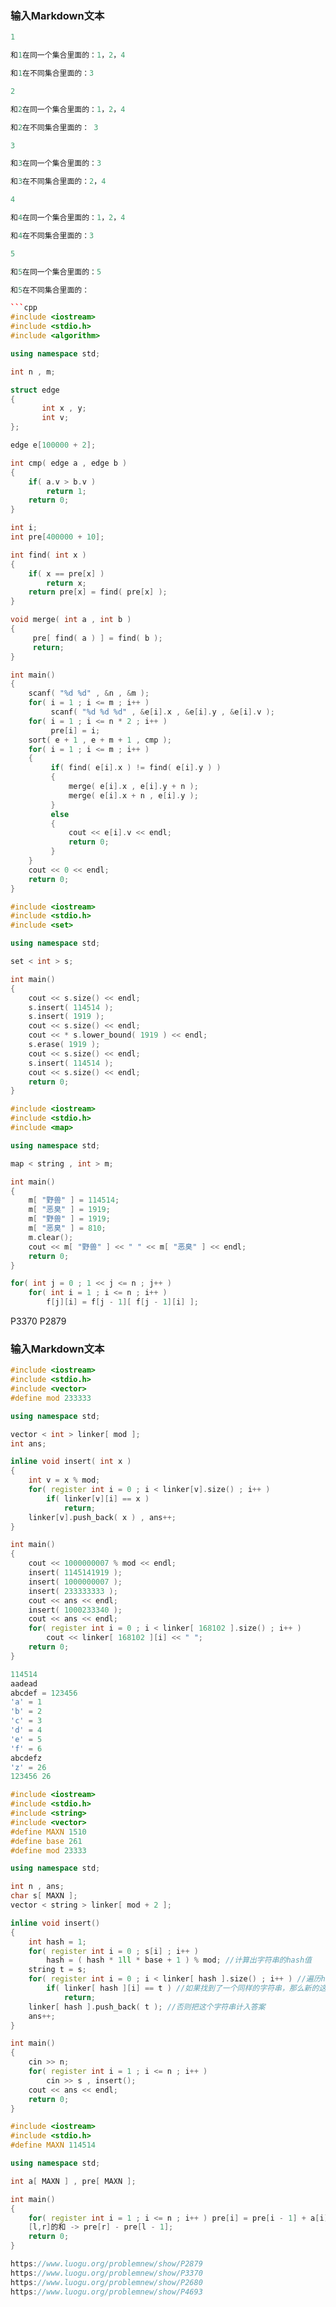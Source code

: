 ### 输入Markdown文本
```cpp
1

和1在同一个集合里面的：1，2，4 

和1在不同集合里面的：3

2

和2在同一个集合里面的：1，2，4 

和2在不同集合里面的： 3 

3

和3在同一个集合里面的：3

和3在不同集合里面的：2，4

4

和4在同一个集合里面的：1，2，4

和4在不同集合里面的：3

5

和5在同一个集合里面的：5

和5在不同集合里面的： 

```cpp
#include <iostream>
#include <stdio.h>
#include <algorithm>

using namespace std;

int n , m;

struct edge
{
       int x , y;
       int v;
};

edge e[100000 + 2];

int cmp( edge a , edge b )
{
    if( a.v > b.v )
        return 1;
    return 0;
}

int i;
int pre[400000 + 10];

int find( int x )
{
    if( x == pre[x] )
        return x;
    return pre[x] = find( pre[x] );
}

void merge( int a , int b )
{
     pre[ find( a ) ] = find( b );
     return;
}

int main()
{
    scanf( "%d %d" , &n , &m );
    for( i = 1 ; i <= m ; i++ )
         scanf( "%d %d %d" , &e[i].x , &e[i].y , &e[i].v );
    for( i = 1 ; i <= n * 2 ; i++ )
         pre[i] = i;
    sort( e + 1 , e + m + 1 , cmp );
    for( i = 1 ; i <= m ; i++ )
    {
         if( find( e[i].x ) != find( e[i].y ) )
         {
             merge( e[i].x , e[i].y + n );
             merge( e[i].x + n , e[i].y );
         }
         else
         {
             cout << e[i].v << endl;
             return 0;
         }
    }
    cout << 0 << endl;
    return 0;
}

#include <iostream>
#include <stdio.h>
#include <set>

using namespace std;

set < int > s;

int main()
{
	cout << s.size() << endl;
	s.insert( 114514 );
	s.insert( 1919 );
	cout << s.size() << endl;
	cout << * s.lower_bound( 1919 ) << endl;
	s.erase( 1919 );
	cout << s.size() << endl;
	s.insert( 114514 );
	cout << s.size() << endl;
	return 0;
}

#include <iostream>
#include <stdio.h>
#include <map>

using namespace std;

map < string , int > m;

int main()
{
	m[ "野兽" ] = 114514;
	m[ "恶臭" ] = 1919;
	m[ "野兽" ] = 1919;
	m[ "恶臭" ] = 810;
	m.clear();
	cout << m[ "野兽" ] << " " << m[ "恶臭" ] << endl;
	return 0;
}

for( int j = 0 ; 1 << j <= n ; j++ )
	for( int i = 1 ; i <= n ; i++ )
		f[j][i] = f[j - 1][ f[j - 1][i] ];
```



P3370
P2879









### 输入Markdown文本
```cpp
#include <iostream>
#include <stdio.h>
#include <vector>
#define mod 233333

using namespace std;

vector < int > linker[ mod ];
int ans;

inline void insert( int x )
{
	int v = x % mod;
	for( register int i = 0 ; i < linker[v].size() ; i++ )
		if( linker[v][i] == x )
			return;
	linker[v].push_back( x ) , ans++;
}

int main()
{
	cout << 1000000007 % mod << endl;
	insert( 1145141919 );
	insert( 1000000007 );
	insert( 233333333 );
	cout << ans << endl;
	insert( 1000233340 );
	cout << ans << endl;
	for( register int i = 0 ; i < linker[ 168102 ].size() ; i++ )
		cout << linker[ 168102 ][i] << " ";
	return 0;
}

114514
aadead
abcdef = 123456
'a' = 1
'b' = 2
'c' = 3
'd' = 4
'e' = 5
'f' = 6
abcdefz
'z' = 26
123456 26

#include <iostream>
#include <stdio.h>
#include <string>
#include <vector>
#define MAXN 1510
#define base 261
#define mod 23333

using namespace std;

int n , ans;
char s[ MAXN ];
vector < string > linker[ mod + 2 ];

inline void insert()
{
	int hash = 1;
	for( register int i = 0 ; s[i] ; i++ )
		hash = ( hash * 1ll * base + 1 ) % mod; //计算出字符串的hash值
	string t = s;
	for( register int i = 0 ; i < linker[ hash ].size() ; i++ ) //遍历hash值为当前字符串hash值的hash链表，以检查这个字符串是否已经存在
		if( linker[ hash ][i] == t ) //如果找到了一个同样的字符串，那么新的这个字符串不计入答案
			return; 
	linker[ hash ].push_back( t ); //否则把这个字符串计入答案
	ans++;
}

int main()
{
	cin >> n;
	for( register int i = 1 ; i <= n ; i++ )
		cin >> s , insert();
	cout << ans << endl;
	return 0;
}

#include <iostream>
#include <stdio.h>
#define MAXN 114514

using namespace std;

int a[ MAXN ] , pre[ MAXN ];

int main()
{
	for( register int i = 1 ; i <= n ; i++ ) pre[i] = pre[i - 1] + a[i];
	[l,r]的和 -> pre[r] - pre[l - 1];
	return 0;
}

https://www.luogu.org/problemnew/show/P2879
https://www.luogu.org/problemnew/show/P3370
https://www.luogu.org/problemnew/show/P2680
https://www.luogu.org/problemnew/show/P4693